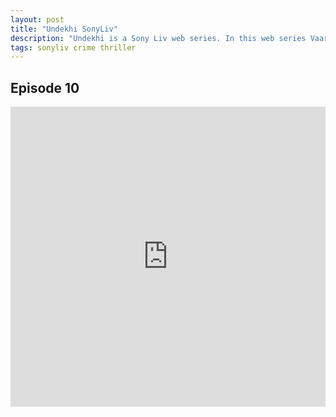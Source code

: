 ```yaml
---
layout: post
title: "Undekhi SonyLiv"
description: "Undekhi is a Sony Liv web series. In this web series Vaarun Bhagat, Dibyendu Bhattacharya, Abhishek Chauhan, Harsh Chhaya in the leading roles."
tags: sonyliv crime thriller
---
```



## Episode 10

<div class="responsive-container">
<iframe src="https://drive.google.com/file/d/1kK3zEtEfqRYZCXI6TwP_HJ6aNdENMXto/preview" frameborder="0" marginwidth="0" marginheight="0" scrolling="NO" width="100%" height="480" allowfullscreen=""></iframe>
<div style="width: 80px; height: 80px; position: absolute; opacity: 0; right: 0px; top: 0px;"> </div></div>


<script data-ad-client="ca-pub-8367357551397143" async src="https://pagead2.googlesyndication.com/pagead/js/adsbygoogle.js"></script>